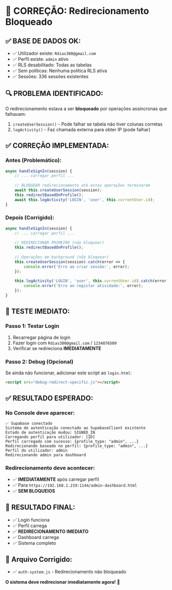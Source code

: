 # 🔧 CORREÇÃO: Redirecionamento Bloqueado

## ✅ **BASE DE DADOS OK:**
- ✅ Utilizador existe: `Rdias300@gmail.com`
- ✅ Perfil existe: `admin` ativo
- ✅ RLS desabilitado: Todas as tabelas
- ✅ Sem políticas: Nenhuma política RLS ativa
- ✅ Sessões: 336 sessões existentes

## 🔍 **PROBLEMA IDENTIFICADO:**
O redirecionamento estava a ser **bloqueado** por operações assíncronas que falhavam:
1. `createUserSession()` - Pode falhar se tabela não tiver colunas corretas
2. `logActivity()` - Faz chamada externa para obter IP (pode falhar)

## ✅ **CORREÇÃO IMPLEMENTADA:**

### **Antes (Problemático):**
```javascript
async handleSignIn(session) {
    // ... carregar perfil ...
    
    // BLOQUEAR redirecionamento até estas operações terminarem
    await this.createUserSession(session);
    this.redirectBasedOnProfile();
    await this.logActivity('LOGIN', 'user', this.currentUser.id);
}
```

### **Depois (Corrigido):**
```javascript
async handleSignIn(session) {
    // ... carregar perfil ...
    
    // REDIRECIONAR PRIMEIRO (não bloquear)
    this.redirectBasedOnProfile();
    
    // Operações em background (não bloquear)
    this.createUserSession(session).catch(error => {
        console.error('Erro ao criar sessão:', error);
    });
    
    this.logActivity('LOGIN', 'user', this.currentUser.id).catch(error => {
        console.error('Erro ao registar atividade:', error);
    });
}
```

## 🚀 **TESTE IMEDIATO:**

### **Passo 1: Testar Login**
1. Recarregar página de login
2. Fazer login com `Rdias300@gmail.com` / `1234876509`
3. Verificar se redireciona **IMEDIATAMENTE**

### **Passo 2: Debug (Opcional)**
Se ainda não funcionar, adicionar este script ao `login.html`:
```html
<script src="debug-redirect-specific.js"></script>
```

## ✅ **RESULTADO ESPERADO:**

### **No Console deve aparecer:**
```
✅ Supabase conectado
Sistema de autenticação conectado ao SupabaseClient existente
Estado de autenticação mudou: SIGNED_IN
Carregando perfil para utilizador: [ID]
Perfil carregado com sucesso: {profile_type: "admin", ...}
Redirecionando baseado no perfil: {profile_type: "admin", ...}
Perfil do utilizador: admin
Redirecionando admin para dashboard
```

### **Redirecionamento deve acontecer:**
- ✅ **IMEDIATAMENTE** após carregar perfil
- ✅ Para `https://192.168.1.219:1144/admin-dashboard.html`
- ✅ **SEM BLOQUEIOS**

## 🎯 **RESULTADO FINAL:**
- ✅ Login funciona
- ✅ Perfil carrega
- ✅ **REDIRECIONAMENTO IMEDIATO**
- ✅ Dashboard carrega
- ✅ Sistema completo

## 📁 **Arquivo Corrigido:**
- ✅ `auth-system.js` - Redirecionamento não bloqueado

**O sistema deve redirecionar imediatamente agora!** 🚀


